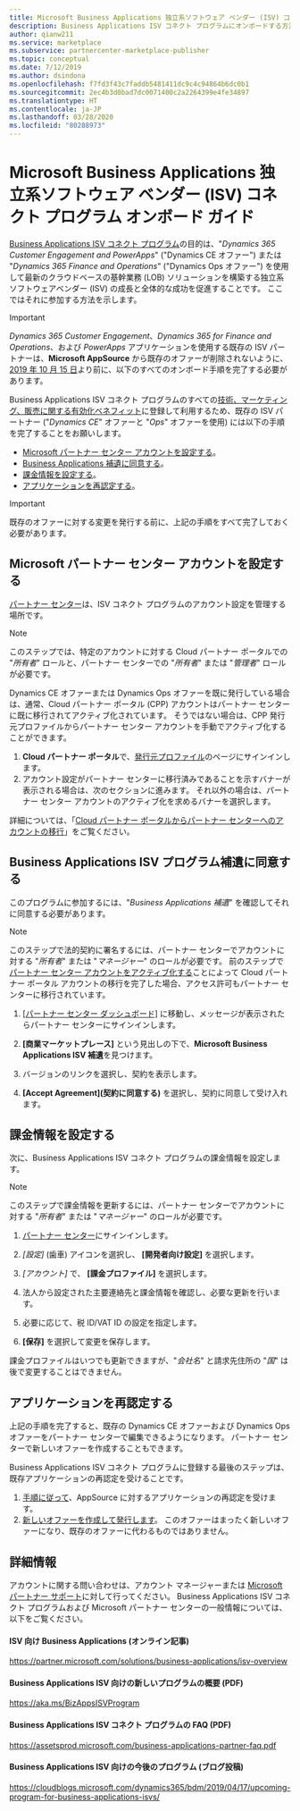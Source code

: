 ```yaml
---
title: Microsoft Business Applications 独立系ソフトウェア ベンダー (ISV) コネクト プログラム オンボード ガイド
description: Business Applications ISV コネクト プログラムにオンボードする方法を示します。
author: qianw211
ms.service: marketplace
ms.subservice: partnercenter-marketplace-publisher
ms.topic: conceptual
ms.date: 7/12/2019
ms.author: dsindona
ms.openlocfilehash: f7fd3f43c7faddb5481411dc9c4c94864b6dc0b1
ms.sourcegitcommit: 2ec4b3d0bad7dc0071400c2a2264399e4fe34897
ms.translationtype: HT
ms.contentlocale: ja-JP
ms.lasthandoff: 03/28/2020
ms.locfileid: "80288973"
---
```

# <a name="microsoft-business-applications-independent-software-vendor-isv-connect-program-onboarding-guide"></a>Microsoft Business Applications 独立系ソフトウェア ベンダー (ISV) コネクト プログラム オンボード ガイド

[Business Applications ISV コネクト プログラム](https://partner.microsoft.com/solutions/business-applications/isv-overview)の目的は、"*Dynamics 365 Customer Engagement and PowerApps*" ("Dynamics CE オファー") または "*Dynamics 365 Finance and Operations*" ("Dynamics Ops オファー") を使用して最新のクラウドベースの基幹業務 (LOB) ソリューションを構築する独立系ソフトウェアベンダー (ISV) の成長と全体的な成功を促進することです。 ここではそれに参加する方法を示します。

> [!IMPORTANT]
> *Dynamics 365 Customer Engagement*、*Dynamics 365 for Finance and Operations*、および *PowerApps* アプリケーションを使用する既存の ISV パートナーは、**Microsoft AppSource** から既存のオファーが削除されないように、[2019 年 10 月 15 日](https://appsource.microsoft.com)より前に、以下のすべてのオンボード手順を完了する必要があります。

Business Applications ISV コネクト プログラムのすべての[技術、マーケティング、販売に関する有効化ベネフィット](https://partner.microsoft.com/solutions/business-applications/isv-overview)に登録して利用するため、既存の ISV パートナー ("*Dynamics CE*" オファーと "*Ops*" オファーを使用) には以下の手順を完了することをお願いします。

- [Microsoft パートナー センター アカウントを設定する](#set-up-your-microsoft-partner-center-account)。
- [Business Applications 補遺に同意する](#accept-the-business-applications-isv-program-addendum)。
- [課金情報を設定する](#set-up-your-billing-information)。
- [アプリケーションを再認定する](#recertify-your-application)。

> [!IMPORTANT]
> 既存のオファーに対する変更を発行する前に、上記の手順をすべて完了しておく必要があります。

## <a name="set-up-your-microsoft-partner-center-account"></a>Microsoft パートナー センター アカウントを設定する

[パートナー センター](https://partner.microsoft.com)は、ISV コネクト プログラムのアカウント設定を管理する場所です。

> [!NOTE]
> このステップでは、特定のアカウントに対する Cloud パートナー ポータルでの "*所有者*" ロールと、パートナー センターでの "*所有者*" または "*管理者*" ロールが必要です。

Dynamics CE オファーまたは Dynamics Ops オファーを既に発行している場合は、通常、Cloud パートナー ポータル (CPP) アカウントはパートナー センターに既に移行されてアクティブ化されています。 そうではない場合は、CPP 発行元プロファイルからパートナー センター アカウントを手動でアクティブ化することができます。

1. **Cloud パートナー ポータル**で、[発行元プロファイル](https://cloudpartner.azure.com/)のページにサインインします。
2. アカウント設定がパートナー センターに移行済みであることを示すバナーが表示される場合は、次のセクションに進みます。 それ以外の場合は、パートナー センター アカウントのアクティブ化を求めるバナーを選択します。

詳細については、「[Cloud パートナー ポータルからパートナー センターへのアカウントの移行](https://docs.microsoft.com/azure/marketplace/partner-center-portal/account-migration-from-cpp-to-pc)」をご覧ください。

## <a name="accept-the-business-applications-isv-program-addendum"></a>Business Applications ISV プログラム補遺に同意する

このプログラムに参加するには、"*Business Applications 補遺*" を確認してそれに同意する必要があります。

> [!NOTE]
> このステップで法的契約に署名するには、パートナー センターでアカウントに対する "*所有者*" または "*マネージャー*" のロールが必要です。 前のステップで[パートナー センター アカウントをアクティブ化する](#set-up-your-microsoft-partner-center-account)ことによって Cloud パートナー ポータル アカウントの移行を完了した場合、アクセス許可もパートナー センターに移行されています。

1. [[パートナー センター ダッシュボード]](https://partner.microsoft.com/dashboard/account/agreements) に移動し、メッセージが表示されたらパートナー センターにサインインします。

2. **[商業マーケットプレース]** という見出しの下で、**Microsoft Business Applications ISV 補遺**を見つけます。

3. バージョンのリンクを選択し、契約を表示します。

4. **[Accept Agreement]\(契約に同意する\)** を選択し、契約に同意して受け入れます。

## <a name="set-up-your-billing-information"></a>課金情報を設定する

次に、Business Applications ISV コネクト プログラムの課金情報を設定します。

> [!NOTE]
> このステップで課金情報を更新するには、パートナー センターでアカウントに対する "*所有者*" または "*マネージャー*" のロールが必要です。

1. [パートナー センター](https://partner.microsoft.com/dashboard)にサインインします。

2. *[設定]* (歯車) アイコンを選択し、 **[開発者向け設定]** を選択します。

3. *[アカウント]* で、 **[課金プロファイル]** を選択します。

4. 法人から設定された主要連絡先と課金情報を確認し、必要な更新を行います。

5. 必要に応じて、税 ID/VAT ID の設定を指定します。

6. **[保存]** を選択して変更を保存します。

課金プロファイルはいつでも更新できますが、"*会社名*" と請求先住所の "*国*" は後で変更することはできません。

## <a name="recertify-your-application"></a>アプリケーションを再認定する

上記の手順を完了すると、既存の Dynamics CE オファーおよび Dynamics Ops オファーをパートナー センターで編集できるようになります。 パートナー センターで新しいオファーを作成することもできます。

Business Applications ISV コネクト プログラムに登録する最後のステップは、既存アプリケーションの再認定を受けることです。

1. [手順に従って](https://partner.microsoft.com/solutions/business-applications/isv-publish)、AppSource に対するアプリケーションの再認定を受けます。
2. [新しいオファーを作成して発行します](https://docs.microsoft.com/azure/marketplace/partner-center-portal/create-new-customer-engagement-offer)。 このオファーはまったく新しいオファーになり、既存のオファーに代わるものではありません。

## <a name="further-info"></a>詳細情報

アカウントに関する問い合わせは、アカウント マネージャーまたは [Microsoft パートナー サポート](https://partner.microsoft.com/support)に対して行ってください。 Business Applications ISV コネクト プログラムおよび Microsoft パートナー センターの一般情報については、以下をご覧ください。

#### <a name="business-applications-for-isvs-online-article"></a>ISV 向け Business Applications (オンライン記事)
https://partner.microsoft.com/solutions/business-applications/isv-overview

#### <a name="overview-of-the-new-program-for-business-applications-isvs-pdf"></a>Business Applications ISV 向けの新しいプログラムの概要 (PDF)
https://aka.ms/BizAppsISVProgram

#### <a name="business-applications-isv-connect-program-faq-pdf"></a>Business Applications ISV コネクト プログラムの FAQ (PDF)
https://assetsprod.microsoft.com/business-applications-partner-faq.pdf

#### <a name="upcoming-program-for-business-applications-isvs-blog-post"></a>Business Applications ISV 向けの今後のプログラム (ブログ投稿)
https://cloudblogs.microsoft.com/dynamics365/bdm/2019/04/17/upcoming-program-for-business-applications-isvs/
